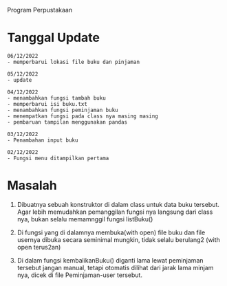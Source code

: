 Program Perpustakaan
# Tanggal Update 
    06/12/2022
    - memperbarui lokasi file buku dan pinjaman

    05/12/2022
    - update

    04/12/2022
    - menambahkan fungsi tambah buku
    - memperbarui isi buku.txt
    - menambahkan fungsi peminjaman buku
    - menempatkan fungsi pada class nya masing masing
    - pembaruan tampilan menggunakan pandas

    03/12/2022
    - Penambahan input buku

    02/12/2022 
    - Fungsi menu ditampilkan pertama

# Masalah

1. Dibuatnya sebuah konstruktor di dalam class untuk data buku tersebut. Agar lebih memudahkan pemanggilan fungsi nya langsung dari class nya, bukan selalu memamnggil fungsi listBuku() 

2. Di fungsi yang di dalamnya membuka(with open) file buku dan file usernya dibuka secara seminimal mungkin, tidak selalu berulang2 (with open terus2an)

3. Di dalam fungsi kembalikanBuku() diganti lama lewat peminjaman tersebut jangan manual, tetapi otomatis dilihat dari jarak lama minjam nya, dicek di file Peminjaman-user tersebut.  